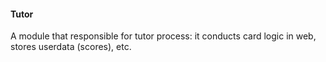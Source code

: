 #### Tutor

A module that responsible for tutor process: 
it conducts card logic in web, stores userdata (scores), etc.  